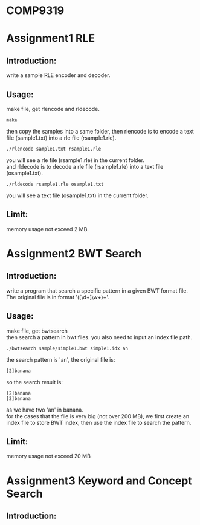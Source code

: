 # COMP9319

Assignment1 RLE
=====

Introduction:
-----
write a sample RLE encoder and decoder.

Usage:
-----
make file, get rlencode and rldecode.
```
make
```
then copy the samples into a same folder, then rlencode is to encode a text file (sample1.txt) into a rle file (rsample1.rle).
```
./rlencode sample1.txt rsample1.rle
```
you will see a rle file (rsample1.rle) in the current folder.   
and rldecode is to decode a rle file (rsample1.rle) into a text file (osample1.txt).
```
./rldecode rsample1.rle osample1.txt
```
you will see a text file (osample1.txt) in the current folder.

Limit:
-----
memory usage not exceed 2 MB.


Assignment2 BWT Search
=====

Introduction:
-----
write a program that search a specific pattern in a given BWT format file. The original file is in format '(\[\d+\]\w+)+'.

Usage:
-----
make file, get bwtsearch  
then search a pattern in bwt files. you also need to input an index file path.
```
./bwtsearch sample/simple1.bwt simple1.idx an
```
the search pattern is 'an', the original file is:
```
[2]banana
```
so the search result is:
```
[2]banana
[2]banana
```
as we have two 'an' in banana.  
for the cases that the file is very big (not over 200 MB), we first create an index file to store BWT index, then use the index file to search the pattern.

Limit:
-----
memory usage not exceed 20 MB


Assignment3 Keyword and Concept Search
=====

Introduction:
------

